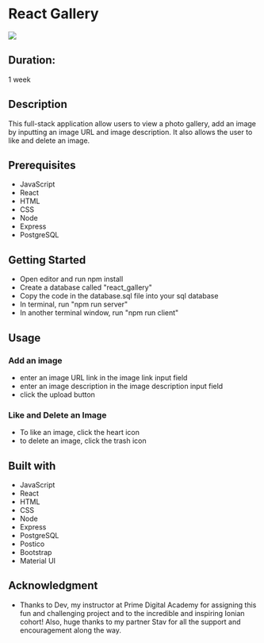 # React Gallery

<img src='/src/images/photo-gallery.gif'></img>

## Duration:
1 week

## Description 
This full-stack application allow users to view a photo gallery, add an image by inputting an image URL and image description. It also allows the user to like and delete an image. 

## Prerequisites
- JavaScript 
- React
- HTML
- CSS
- Node
- Express 
- PostgreSQL 

## Getting Started 
- Open editor and run npm install
- Create a database called "react_gallery"
- Copy the code in the database.sql file into your sql database
- In terminal, run "npm run server"
- In another terminal window, run "npm run client"

## Usage 
### Add an image 
- enter an image URL link in the image link input field 
- enter an image description in the image description input field 
- click the upload button 
### Like and Delete an Image 
- To like an image, click the heart icon 
- to delete an image, click the trash icon 

## Built with 
- JavaScript 
- React
- HTML
- CSS
- Node
- Express 
- PostgreSQL 
- Postico
- Bootstrap 
- Material UI 

## Acknowledgment 
- Thanks to Dev, my instructor at Prime Digital Academy for assigning this fun and challenging project and to the incredible and inspiring Ionian cohort! Also, huge thanks to my partner Stav for all the support and encouragement along the way.
